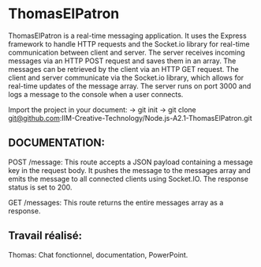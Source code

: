 <h1>ThomasElPatron</h1>

<p>ThomasElPatron is a real-time messaging application. It uses the Express framework to handle HTTP requests and the Socket.io library for real-time communication between client and server. The server receives incoming messages via an HTTP POST request and saves them in an array. The messages can be retrieved by the client via an HTTP GET request. The client and server communicate via the Socket.io library, which allows for real-time updates of the message array. The server runs on port 3000 and logs a message to the console when a user connects.</p>

Import the project in your document: -> git init -> git clone git@github.com:IIM-Creative-Technology/Node.js-A2.1-ThomasElPatron.git

<h2>DOCUMENTATION:</h2>

POST /message:
This route accepts a JSON payload containing a message key in the request body. It pushes the message to the messages array and emits the message to all connected clients using Socket.IO. The response status is set to 200.

GET /messages:
This route returns the entire messages array as a response.

<h2>Travail réalisé:</h2>
Thomas: Chat fonctionnel, documentation, PowerPoint.





  
